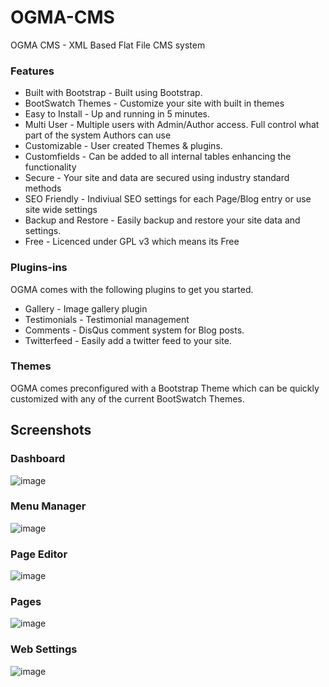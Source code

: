 OGMA-CMS
========

OGMA CMS - XML Based Flat File CMS system

### Features 

* Built with Bootstrap - Built using Bootstrap.  
* BootSwatch Themes - Customize your site with built in themes
* Easy to Install - Up and running in 5 minutes.  
* Multi User - Multiple users with Admin/Author access. Full control what part of the system Authors can use 
* Customizable - User created Themes & plugins.  
* Customfields - Can be added to all internal tables enhancing the functionality 
* Secure - Your site and data are secured using industry standard methods 
* SEO Friendly - Indiviual SEO settings for each Page/Blog entry or use site wide settings 
* Backup and Restore - Easily backup and restore your site data and settings.  
* Free - Licenced under GPL v3 which means its Free 

### Plugins-ins
OGMA comes with the following plugins to get you started.

- Gallery - Image gallery plugin 
- Testimonials - Testimonial management
- Comments - DisQus comment system for Blog posts. 
- Twitterfeed - Easily add a twitter feed to your site. 

### Themes
OGMA comes preconfigured with a Bootstrap Theme which can be quickly customized with any of the current BootSwatch Themes. 


## Screenshots

### Dashboard
![image](http://www.ogmacms.com/docimages/dashboard.png)

### Menu Manager
![image](http://www.ogmacms.com/docimages/menus.png)

### Page Editor 
![image](http://www.ogmacms.com/docimages/editor.png)

### Pages
![image](http://www.ogmacms.com/docimages/pages.png)

### Web Settings
![image](http://www.ogmacms.com/docimages/settings.png)
